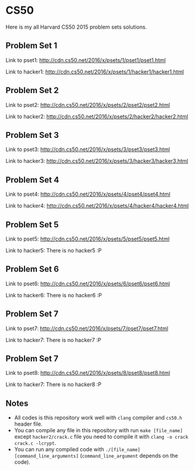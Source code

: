 # CS50
Here is my all Harvard CS50 2015 problem sets solutions.

Problem Set 1
----------

Link to pset1: http://cdn.cs50.net/2016/x/psets/1/pset1/pset1.html

Link to hacker1: http://cdn.cs50.net/2016/x/psets/1/hacker1/hacker1.html

Problem Set 2
----------

Link to pset2: http://cdn.cs50.net/2016/x/psets/2/pset2/pset2.html

Link to hacker2: http://cdn.cs50.net/2016/x/psets/2/hacker2/hacker2.html

Problem Set 3
----------

Link to pset3: http://cdn.cs50.net/2016/x/psets/3/pset3/pset3.html

Link to hacker3: http://cdn.cs50.net/2016/x/psets/3/hacker3/hacker3.html

Problem Set 4
----------

Link to pset4: http://cdn.cs50.net/2016/x/psets/4/pset4/pset4.html

Link to hacker4: http://cdn.cs50.net/2016/x/psets/4/hacker4/hacker4.html

Problem Set 5
----------

Link to pset5: http://cdn.cs50.net/2016/x/psets/5/pset5/pset5.html

Link to hacker5: There is no hacker5 :P

Problem Set 6
----------

Link to pset6: http://cdn.cs50.net/2016/x/psets/6/pset6/pset6.html

Link to hacker6: There is no hacker6 :P

Problem Set 7
----------

Link to pset7: http://cdn.cs50.net/2016/x/psets/7/pset7/pset7.html

Link to hacker7: There is no hacker7 :P

Problem Set 7
----------

Link to pset8: http://cdn.cs50.net/2016/x/psets/8/pset8/pset8.html

Link to hacker7: There is no hacker8 :P

Notes
----------

- All codes is this repository work well with `clang` compiler and `cs50.h` header file.
- You can compile any file in this repository with run `make [file_name]` except `hacker2/crack.c` file you need to compile it with `clang -o crack crack.c -lcrypt`.
- You can run any compiled code with `./[file_name] [command_line_arguments]` (`command_line_argument` depends on the code).
